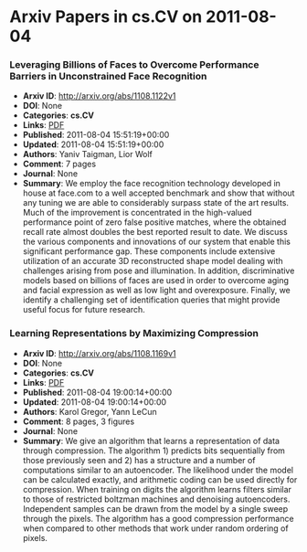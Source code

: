 # Arxiv Papers in cs.CV on 2011-08-04
### Leveraging Billions of Faces to Overcome Performance Barriers in Unconstrained Face Recognition
- **Arxiv ID**: http://arxiv.org/abs/1108.1122v1
- **DOI**: None
- **Categories**: **cs.CV**
- **Links**: [PDF](http://arxiv.org/pdf/1108.1122v1)
- **Published**: 2011-08-04 15:51:19+00:00
- **Updated**: 2011-08-04 15:51:19+00:00
- **Authors**: Yaniv Taigman, Lior Wolf
- **Comment**: 7 pages
- **Journal**: None
- **Summary**: We employ the face recognition technology developed in house at face.com to a well accepted benchmark and show that without any tuning we are able to considerably surpass state of the art results. Much of the improvement is concentrated in the high-valued performance point of zero false positive matches, where the obtained recall rate almost doubles the best reported result to date. We discuss the various components and innovations of our system that enable this significant performance gap. These components include extensive utilization of an accurate 3D reconstructed shape model dealing with challenges arising from pose and illumination. In addition, discriminative models based on billions of faces are used in order to overcome aging and facial expression as well as low light and overexposure. Finally, we identify a challenging set of identification queries that might provide useful focus for future research.



### Learning Representations by Maximizing Compression
- **Arxiv ID**: http://arxiv.org/abs/1108.1169v1
- **DOI**: None
- **Categories**: **cs.CV**
- **Links**: [PDF](http://arxiv.org/pdf/1108.1169v1)
- **Published**: 2011-08-04 19:00:14+00:00
- **Updated**: 2011-08-04 19:00:14+00:00
- **Authors**: Karol Gregor, Yann LeCun
- **Comment**: 8 pages, 3 figures
- **Journal**: None
- **Summary**: We give an algorithm that learns a representation of data through compression. The algorithm 1) predicts bits sequentially from those previously seen and 2) has a structure and a number of computations similar to an autoencoder. The likelihood under the model can be calculated exactly, and arithmetic coding can be used directly for compression. When training on digits the algorithm learns filters similar to those of restricted boltzman machines and denoising autoencoders. Independent samples can be drawn from the model by a single sweep through the pixels. The algorithm has a good compression performance when compared to other methods that work under random ordering of pixels.



